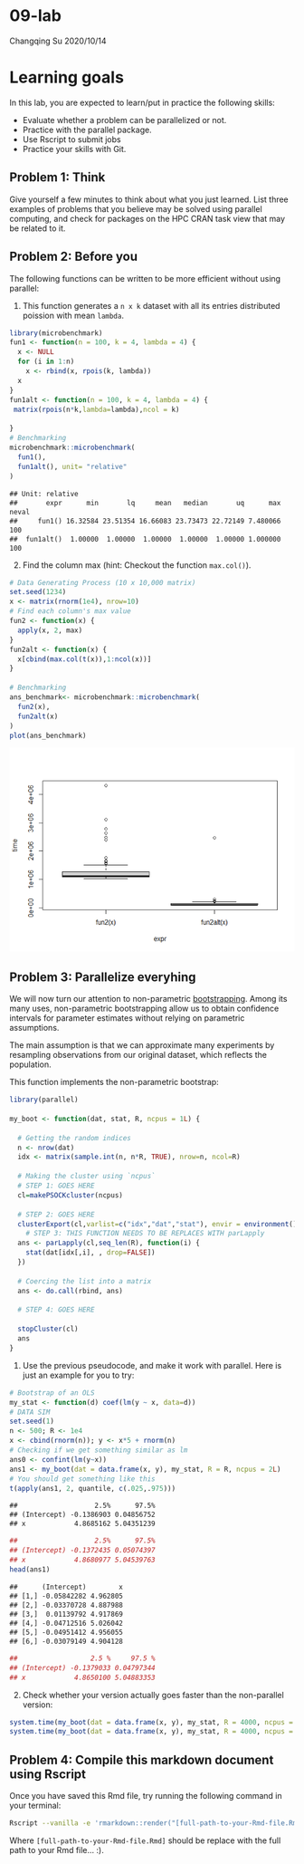 09-lab
================
Changqing Su
2020/10/14

# Learning goals

In this lab, you are expected to learn/put in practice the following
skills:

  - Evaluate whether a problem can be parallelized or not.
  - Practice with the parallel package.
  - Use Rscript to submit jobs
  - Practice your skills with Git.

## Problem 1: Think

Give yourself a few minutes to think about what you just learned. List
three examples of problems that you believe may be solved using parallel
computing, and check for packages on the HPC CRAN task view that may be
related to it.

## Problem 2: Before you

The following functions can be written to be more efficient without
using parallel:

1.  This function generates a `n x k` dataset with all its entries
    distributed poission with mean `lambda`.

<!-- end list -->

``` r
library(microbenchmark)
fun1 <- function(n = 100, k = 4, lambda = 4) {
  x <- NULL
  for (i in 1:n)
    x <- rbind(x, rpois(k, lambda))
  x
}
fun1alt <- function(n = 100, k = 4, lambda = 4) {
 matrix(rpois(n*k,lambda=lambda),ncol = k)
  
}
# Benchmarking
microbenchmark::microbenchmark(
  fun1(),
  fun1alt(), unit= "relative"
)
```

    ## Unit: relative
    ##       expr      min       lq     mean   median       uq      max neval
    ##     fun1() 16.32584 23.51354 16.66083 23.73473 22.72149 7.480066   100
    ##  fun1alt()  1.00000  1.00000  1.00000  1.00000  1.00000 1.000000   100

2.  Find the column max (hint: Checkout the function `max.col()`).

<!-- end list -->

``` r
# Data Generating Process (10 x 10,000 matrix)
set.seed(1234)
x <- matrix(rnorm(1e4), nrow=10)
# Find each column's max value
fun2 <- function(x) {
  apply(x, 2, max)
}
fun2alt <- function(x) {
  x[cbind(max.col(t(x)),1:ncol(x))]
}

# Benchmarking
ans_benchmark<- microbenchmark::microbenchmark(
  fun2(x),
  fun2alt(x)
)
plot(ans_benchmark)
```

![](README_files/figure-gfm/p2-fun2-1.png)<!-- -->

## Problem 3: Parallelize everyhing

We will now turn our attention to non-parametric
[bootstrapping](https://en.wikipedia.org/wiki/Bootstrapping_\(statistics\)).
Among its many uses, non-parametric bootstrapping allow us to obtain
confidence intervals for parameter estimates without relying on
parametric assumptions.

The main assumption is that we can approximate many experiments by
resampling observations from our original dataset, which reflects the
population.

This function implements the non-parametric bootstrap:

``` r
library(parallel)

my_boot <- function(dat, stat, R, ncpus = 1L) {

  # Getting the random indices
  n <- nrow(dat)
  idx <- matrix(sample.int(n, n*R, TRUE), nrow=n, ncol=R)
 
  # Making the cluster using `ncpus`
  # STEP 1: GOES HERE
  cl=makePSOCKcluster(ncpus)
  
  # STEP 2: GOES HERE
  clusterExport(cl,varlist=c("idx","dat","stat"), envir = environment())
    # STEP 3: THIS FUNCTION NEEDS TO BE REPLACES WITH parLapply
  ans <- parLapply(cl,seq_len(R), function(i) {
    stat(dat[idx[,i], , drop=FALSE])
  })
  
  # Coercing the list into a matrix
  ans <- do.call(rbind, ans)
  
  # STEP 4: GOES HERE
  
  stopCluster(cl)
  ans
}
```

1.  Use the previous pseudocode, and make it work with parallel. Here is
    just an example for you to try:

<!-- end list -->

``` r
# Bootstrap of an OLS
my_stat <- function(d) coef(lm(y ~ x, data=d))
# DATA SIM
set.seed(1)
n <- 500; R <- 1e4
x <- cbind(rnorm(n)); y <- x*5 + rnorm(n)
# Checking if we get something similar as lm
ans0 <- confint(lm(y~x))
ans1 <- my_boot(dat = data.frame(x, y), my_stat, R = R, ncpus = 2L)
# You should get something like this
t(apply(ans1, 2, quantile, c(.025,.975)))
```

    ##                   2.5%      97.5%
    ## (Intercept) -0.1386903 0.04856752
    ## x            4.8685162 5.04351239

``` r
##                   2.5%      97.5%
## (Intercept) -0.1372435 0.05074397
## x            4.8680977 5.04539763
head(ans1)
```

    ##      (Intercept)        x
    ## [1,] -0.05842282 4.962805
    ## [2,] -0.03370728 4.887988
    ## [3,]  0.01139792 4.917869
    ## [4,] -0.04712516 5.026042
    ## [5,] -0.04951412 4.956055
    ## [6,] -0.03079149 4.904128

``` r
##                  2.5 %     97.5 %
## (Intercept) -0.1379033 0.04797344
## x            4.8650100 5.04883353
```

2.  Check whether your version actually goes faster than the
    non-parallel version:

<!-- end list -->

``` r
system.time(my_boot(dat = data.frame(x, y), my_stat, R = 4000, ncpus = 1L))
system.time(my_boot(dat = data.frame(x, y), my_stat, R = 4000, ncpus = 2L))
```

## Problem 4: Compile this markdown document using Rscript

Once you have saved this Rmd file, try running the following command in
your terminal:

``` bash
Rscript --vanilla -e 'rmarkdown::render("[full-path-to-your-Rmd-file.Rmd]")' &
```

Where `[full-path-to-your-Rmd-file.Rmd]` should be replace with the full
path to your Rmd file… :).
